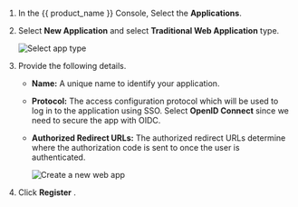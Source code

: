 <!-- markdownlint-disable-next-line -->
1. In the {{ product_name }} Console, Select the **Applications**.
2. Select **New Application** and select **Traditional Web Application** type.

   ![Select app type]({{base_path}}/assets/img/guides/applications/select-app-type.png)

3. Provide the following details.

   - **Name:** A unique name to identify your application.
   - **Protocol:** The access configuration protocol which will be used to log in to the application using SSO. Select **OpenID Connect** since we need to secure the app with OIDC.
   - **Authorized Redirect URLs:** The authorized redirect URLs determine where the authorization code is sent to once the user is authenticated.

      ![Create a new web app]({{base_path}}/assets/img/guides/applications/create-new-web-app.png)

4. Click **Register** .
